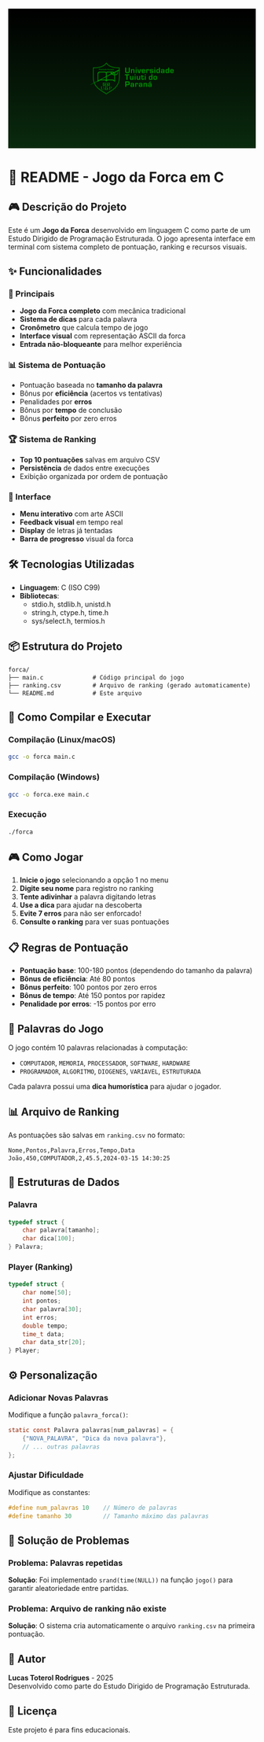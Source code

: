 ![Tuiuti Image](https://raw.githubusercontent.com/zLuuuck/ed1_fundcomp/main/imgs/tuiti.png)

# 📝 README - Jogo da Forca em C

## 🎮 Descrição do Projeto

Este é um **Jogo da Forca** desenvolvido em linguagem C como parte de um Estudo Dirigido de Programação Estruturada. O jogo apresenta interface em terminal com sistema completo de pontuação, ranking e recursos visuais.

## ✨ Funcionalidades

### 🎯 Principais
- **Jogo da Forca completo** com mecânica tradicional
- **Sistema de dicas** para cada palavra
- **Cronômetro** que calcula tempo de jogo
- **Interface visual** com representação ASCII da forca
- **Entrada não-bloqueante** para melhor experiência

### 📊 Sistema de Pontuação
- Pontuação baseada no **tamanho da palavra**
- Bônus por **eficiência** (acertos vs tentativas)
- Penalidades por **erros**
- Bônus por **tempo** de conclusão
- Bônus **perfeito** por zero erros

### 🏆 Sistema de Ranking
- **Top 10 pontuações** salvas em arquivo CSV
- **Persistência** de dados entre execuções
- Exibição organizada por ordem de pontuação

### 🎨 Interface
- **Menu interativo** com arte ASCII
- **Feedback visual** em tempo real
- **Display** de letras já tentadas
- **Barra de progresso** visual da forca

## 🛠️ Tecnologias Utilizadas

- **Linguagem**: C (ISO C99)
- **Bibliotecas**: 
  - stdio.h, stdlib.h, unistd.h
  - string.h, ctype.h, time.h
  - sys/select.h, termios.h

## 📦 Estrutura do Projeto

```
forca/
├── main.c              # Código principal do jogo
├── ranking.csv         # Arquivo de ranking (gerado automaticamente)
└── README.md           # Este arquivo
```

## 🚀 Como Compilar e Executar

### Compilação (Linux/macOS)
```bash
gcc -o forca main.c
```

### Compilação (Windows)
```bash
gcc -o forca.exe main.c
```

### Execução
```bash
./forca
```

## 🎮 Como Jogar

1. **Inicie o jogo** selecionando a opção 1 no menu
2. **Digite seu nome** para registro no ranking
3. **Tente adivinhar** a palavra digitando letras
4. **Use a dica** para ajudar na descoberta
5. **Evite 7 erros** para não ser enforcado!
6. **Consulte o ranking** para ver suas pontuações

## 📋 Regras de Pontuação

- **Pontuação base**: 100-180 pontos (dependendo do tamanho da palavra)
- **Bônus de eficiência**: Até 80 pontos
- **Bônus perfeito**: 100 pontos por zero erros
- **Bônus de tempo**: Até 150 pontos por rapidez
- **Penalidade por erros**: -15 pontos por erro

## 🎯 Palavras do Jogo

O jogo contém 10 palavras relacionadas à computação:
- `COMPUTADOR`, `MEMORIA`, `PROCESSADOR`, `SOFTWARE`, `HARDWARE`
- `PROGRAMADOR`, `ALGORITMO`, `DIOGENES`, `VARIAVEL`, `ESTRUTURADA`

Cada palavra possui uma **dica humorística** para ajudar o jogador.

## 📊 Arquivo de Ranking

As pontuações são salvas em `ranking.csv` no formato:
```csv
Nome,Pontos,Palavra,Erros,Tempo,Data
João,450,COMPUTADOR,2,45.5,2024-03-15 14:30:25
```

## 🎨 Estruturas de Dados

### Palavra
```c
typedef struct {
    char palavra[tamanho];
    char dica[100];
} Palavra;
```

### Player (Ranking)
```c
typedef struct {
    char nome[50];
    int pontos;
    char palavra[30];
    int erros;
    double tempo;
    time_t data;
    char data_str[20];
} Player;
```

## ⚙️ Personalização

### Adicionar Novas Palavras
Modifique a função `palavra_forca()`:
```c
static const Palavra palavras[num_palavras] = {
    {"NOVA_PALAVRA", "Dica da nova palavra"},
    // ... outras palavras
};
```

### Ajustar Dificuldade
Modifique as constantes:
```c
#define num_palavras 10    // Número de palavras
#define tamanho 30         // Tamanho máximo das palavras
```

## 🐛 Solução de Problemas

### Problema: Palavras repetidas
**Solução**: Foi implementado `srand(time(NULL))` na função `jogo()` para garantir aleatoriedade entre partidas.

### Problema: Arquivo de ranking não existe
**Solução**: O sistema cria automaticamente o arquivo `ranking.csv` na primeira pontuação.

## 📝 Autor

**Lucas Toterol Rodrigues** - 2025  
Desenvolvido como parte do Estudo Dirigido de Programação Estruturada.

## 📄 Licença

Este projeto é para fins educacionais.
